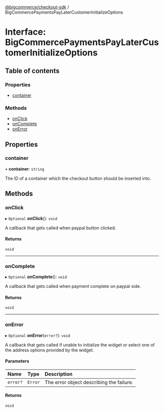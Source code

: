 [@bigcommerce/checkout-sdk](../README.md) / BigCommercePaymentsPayLaterCustomerInitializeOptions

# Interface: BigCommercePaymentsPayLaterCustomerInitializeOptions

## Table of contents

### Properties

- [container](BigCommercePaymentsPayLaterCustomerInitializeOptions.md#container)

### Methods

- [onClick](BigCommercePaymentsPayLaterCustomerInitializeOptions.md#onclick)
- [onComplete](BigCommercePaymentsPayLaterCustomerInitializeOptions.md#oncomplete)
- [onError](BigCommercePaymentsPayLaterCustomerInitializeOptions.md#onerror)

## Properties

### container

• **container**: `string`

The ID of a container which the checkout button should be inserted into.

## Methods

### onClick

▸ `Optional` **onClick**(): `void`

A callback that gets called when paypal button clicked.

#### Returns

`void`

___

### onComplete

▸ `Optional` **onComplete**(): `void`

A callback that gets called when payment complete on paypal side.

#### Returns

`void`

___

### onError

▸ `Optional` **onError**(`error?`): `void`

A callback that gets called if unable to initialize the widget or select
one of the address options provided by the widget.

#### Parameters

| Name | Type | Description |
| :------ | :------ | :------ |
| `error?` | `Error` | The error object describing the failure. |

#### Returns

`void`
